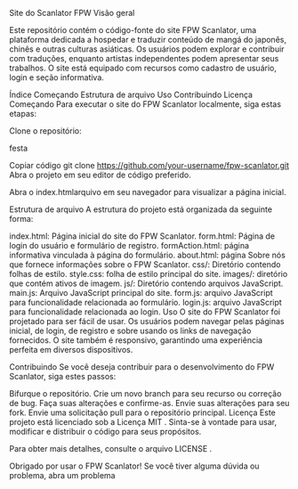 Site do Scanlator FPW 
Visão geral 

Este repositório contém o código-fonte do site FPW Scanlator, uma plataforma dedicada a hospedar e traduzir conteúdo de mangá do japonês, chinês e outras culturas asiáticas. Os usuários podem explorar e contribuir com traduções, enquanto artistas independentes podem apresentar seus trabalhos. O site está equipado com recursos como cadastro de usuário, login e seção informativa.

Índice
Começando
Estrutura de arquivo
Uso
Contribuindo
Licença
Começando
Para executar o site do FPW Scanlator localmente, siga estas etapas:

Clone o repositório:

festa

Copiar código
git clone https://github.com/your-username/fpw-scanlator.git
Abra o projeto em seu editor de código preferido.

Abra o index.htmlarquivo em seu navegador para visualizar a página inicial.

Estrutura de arquivo
A estrutura do projeto está organizada da seguinte forma:

index.html: Página inicial do site do FPW Scanlator.
form.html: Página de login do usuário e formulário de registro.
formAction.html: página informativa vinculada à página do formulário.
about.html: página Sobre nós que fornece informações sobre o FPW Scanlator.
css/: Diretório contendo folhas de estilo.
style.css: folha de estilo principal do site.
images/: diretório que contém ativos de imagem.
js/: Diretório contendo arquivos JavaScript.
main.js: Arquivo JavaScript principal do site.
form.js: arquivo JavaScript para funcionalidade relacionada ao formulário.
login.js: arquivo JavaScript para funcionalidade relacionada ao login.
Uso
O site do FPW Scanlator foi projetado para ser fácil de usar. Os usuários podem navegar pelas páginas inicial, de login, de registro e sobre usando os links de navegação fornecidos. O site também é responsivo, garantindo uma experiência perfeita em diversos dispositivos.

Contribuindo
Se você deseja contribuir para o desenvolvimento do FPW Scanlator, siga estes passos:

Bifurque o repositório.
Crie um novo branch para seu recurso ou correção de bug.
Faça suas alterações e confirme-as.
Envie suas alterações para seu fork.
Envie uma solicitação pull para o repositório principal.
Licença
Este projeto está licenciado sob a Licença MIT . Sinta-se à vontade para usar, modificar e distribuir o código para seus propósitos.

Para obter mais detalhes, consulte o arquivo LICENSE .

Obrigado por usar o FPW Scanlator! Se você tiver alguma dúvida ou problema, abra um problema 
